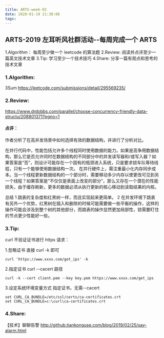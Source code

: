 ```yaml
---
title: ARTS-week-03
date: 2020-01-19 21:30:08
tags:
---
```


## ARTS-2019 左耳听风社群活动--每周完成一个 ARTS
1.Algorithm： 每周至少做一个 leetcode 的算法题
2.Review: 阅读并点评至少一篇英文技术文章
3.Tip: 学习至少一个技术技巧
4.Share: 分享一篇有观点和思考的技术文章

### 1.Algorithm:

3Sum https://leetcode.com/submissions/detail/295569235/

### 2.Review:

https://www.drdobbs.com/parallel/choose-concurrency-friendly-data-structu/208801371?pgno=1

#### 点评：

作者分析了在高并发场景中如何选择有效的数据结构，并进行了分析对比。

在并行代码中，性能包括允许多个线程同时使用数据的能力。如果是高争用数据结构，那么它是否允许同时在数据结构的不同部分中的并发读写器和/或写入器？如果答案是“否”，则设计可能存在一个固有的瓶颈进入系统，只是要求锁车队等待线程，只有一个能够使用数据结构一次。
在并行硬件上，需注重最小化内存同步成本。当一个线程更新数据结构的一个部分时，需要移动多少内存以使更改可见到另一个线程？如果答案是“不仅仅是表面上改变的部分”，那么又存在一个潜在的性能损失，由于缓存刷新，更多的数据必须从执行更新的核心移动到读取结果的内核。

总结
1 跳表的复杂度和红黑树一样，而且实现起来更简单。
2 在并发环境下跳表有另外一个优势，红黑树在插入和删除的时候可能需要做一些平衡的操作，这样的操作可能会涉及到整个树的其他部分，而跳表的操作显然更加局部性，锁需要盯住的节点更少性能好一些。


### 3.Tip:
	
curl 不验证证书进行 https 请求：

1.忽略证书 直接 curl -k 即可
``` shell
curl 'https://www.xxxx.com/get_ips' -k
```

2.指定证书 curl --cacert 路径
``` shell
curl -k --cert client.pem --key key.pem https://www.xxxx.com/get_ips
```

3.设定系统环境变量方式 指定证书，无需--cacert
``` shell
set CURL_CA_BUNDLE=/etc/ssl/certs/ca-certificates.crt
set CURL_CA_BUNDLE=c:\curl\ca-certificates.crt
```

### 4.Share:

【技术】聊聊告警
http://github.tiankonguse.com/blog/2019/02/25/say-alarm.html
